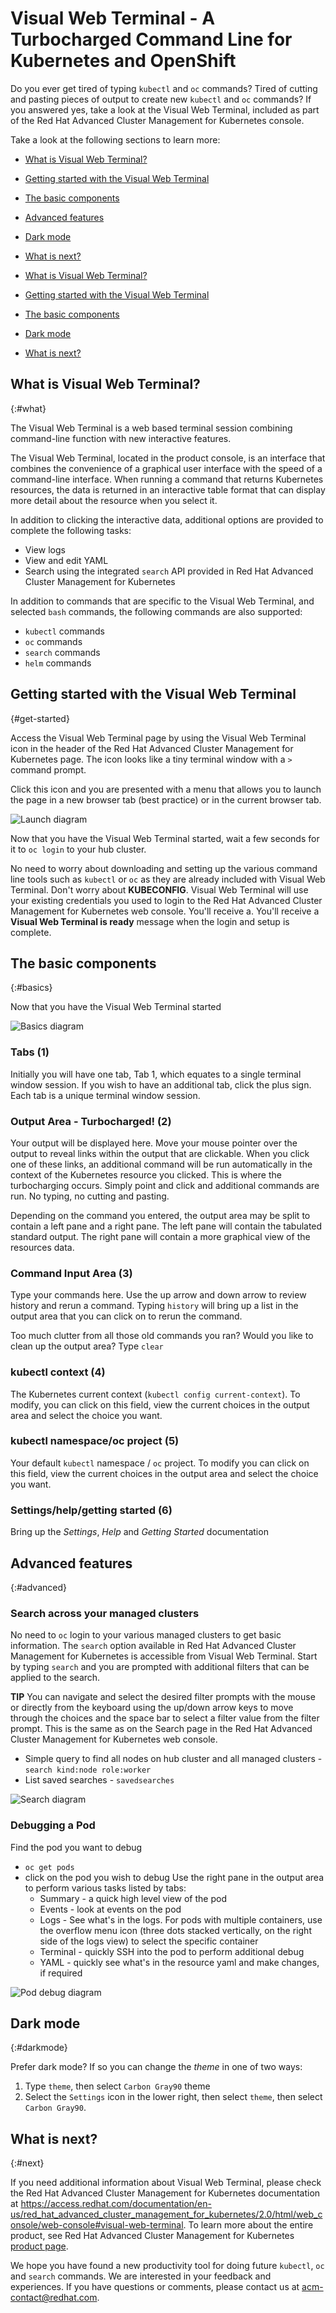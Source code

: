# Visual Web Terminal - A Turbocharged Command Line for Kubernetes and OpenShift

Do you ever get tired of typing `kubectl` and `oc` commands? Tired of cutting and pasting pieces of output to create new `kubectl` and `oc` commands? If you answered yes, take a look at the Visual Web Terminal, included as part of the Red Hat Advanced Cluster Management for Kubernetes console.

Take a look at the following sections to learn more:

* [What is Visual Web Terminal?](#what)
* [Getting started with the Visual Web Terminal](#get-started)
* [The basic components](#basics)
* [Advanced features](#advanced)
* [Dark mode](#darkmode)
* [What is next?](#next)


* [What is Visual Web Terminal?](#what-is-visual-web-terminal)
* [Getting started with the Visual Web Terminal](#getting-started-with-the-visual-web-terminal)
* [The basic components](#the-basics-components)
* [Dark mode](#dark-mode)
* [What is next?](#what-is-next)

## What is Visual Web Terminal?
{:#what}

The Visual Web Terminal is a web based terminal session combining command-line function with new interactive features.

The Visual Web Terminal, located in the product console, is an interface that combines the convenience of a graphical user interface with the speed of a command-line interface.
When running a command that returns Kubernetes resources, the data is returned in an interactive table format that can display more detail about the resource when you select it.

In addition to clicking the interactive data, additional options are provided to complete the following tasks:

- View logs
- View and edit YAML
- Search using the integrated `search` API provided in Red Hat Advanced Cluster Management for Kubernetes  

In addition to commands that are specific to the Visual Web Terminal, and selected `bash` commands, the following commands are also supported:

- `kubectl` commands
- `oc` commands
- `search` commands
- `helm` commands


## Getting started with the Visual Web Terminal
{#get-started}

Access the Visual Web Terminal page by using the Visual Web Terminal icon in the header of the Red Hat Advanced Cluster Management for Kubernetes page. The icon looks like a tiny terminal window with a `>` command prompt.

Click this icon and you are presented with a menu that allows you to launch the page in a new browser tab (best practice) or in the current browser tab.

![Launch diagram](images/VisualWebTerminalLaunch.gif)

Now that you have the Visual Web Terminal started, wait a few seconds for it to `oc login` to your hub cluster.

No need to worry about downloading and setting up the various command line tools such as `kubectl` or `oc` as they are already included with Visual Web Terminal. Don't worry about **KUBECONFIG**. Visual Web Terminal will use your existing credentials you used to login to the Red Hat Advanced Cluster Management for Kubernetes web console. You'll receive a. You'll receive a **Visual Web Terminal is ready** message when the login and setup is complete.

## The basic components
{:#basics}

Now that you have the Visual Web Terminal started

![Basics diagram](images/VisualWebTerminalBasics.png)

### Tabs (1)  
Initially you will have one tab, Tab 1, which equates to a single terminal window session. If you wish to have an additional tab, click the plus sign. Each tab is a unique terminal window session.

### Output Area - Turbocharged! (2)
Your output will be displayed here. Move your mouse pointer over the output to reveal links within the output that are clickable. When you click one of these links, an additional command will be run automatically in the context of the Kubernetes resource you clicked. This is where the turbocharging occurs. Simply point and click and additional commands are run. No typing, no cutting and pasting.

Depending on the command you entered, the output area may be split to contain a left pane and a right pane. The left pane will contain the tabulated standard output. The right pane will contain a more graphical view of the resources data.

### Command Input Area (3)
Type your commands here. Use the up arrow and down arrow to review history and rerun a command. Typing `history` will bring up a list in the output area that you can click on to rerun the command.

Too much clutter from all those old commands you ran? Would you like to clean up the output area? Type `clear`

### kubectl context (4)
The Kubernetes current context (`kubectl config current-context`). To modify, you can click on this field, view the current choices in the output area and select the choice you want.

### kubectl namespace/oc project (5)
Your default `kubectl` namespace / `oc` project. To modify you can click on this field, view the current choices in the output area and select the choice you want.

### Settings/help/getting started (6)
Bring up the *Settings*, *Help* and *Getting Started* documentation

## Advanced features
{:#advanced}

### Search across your managed clusters
No need to `oc` login to your various managed clusters to get basic information. The `search` option available in Red Hat Advanced Cluster Management for Kubernetes is accessible from Visual Web Terminal. Start by typing `search` and you are prompted with additional filters that can be applied to the search.

**TIP** You can navigate and select the desired filter prompts with the mouse or directly from the keyboard using the up/down arrow keys to move through the choices and the space bar to select a filter value from the filter prompt. This is the same as on the Search page in the Red Hat Advanced Cluster Management for Kubernetes web console.

- Simple query to find all nodes on hub cluster and all managed clusters - `search kind:node role:worker`
- List saved searches - `savedsearches`


![Search diagram](images/VisualWebTerminalSearch.png)


### Debugging a Pod


Find the pod you want to debug
- `oc get pods`
- click on the pod you wish to debug
Use the right pane in the output area to perform various tasks listed by tabs:
  - Summary  - a quick high level view of the pod
  - Events - look at events on the pod
  - Logs - See what's in the logs. For pods with multiple containers, use the overflow menu icon (three dots stacked vertically, on the right side of the logs view) to select the specific container
  - Terminal - quickly SSH into the pod to perform additional debug  
  - YAML - quickly see what's in the resource yaml and make changes, if required

![Pod debug diagram](images/VisualWebTerminalPodDebug.png)


## Dark mode
{:#darkmode}

Prefer dark mode? If so you can change the *theme* in one of two ways:
1. Type `theme`, then select `Carbon Gray90` theme
2. Select the `Settings` icon in the lower right, then select `theme`, then select `Carbon Gray90`.

## What is next?
{:#next}

If you need additional information about Visual Web Terminal, please check the Red Hat Advanced Cluster Management for Kubernetes documentation at https://access.redhat.com/documentation/en-us/red_hat_advanced_cluster_management_for_kubernetes/2.0/html/web_console/web-console#visual-web-terminal. To learn more about the entire product, see Red Hat Advanced Cluster Management for Kubernetes [product page](https://www.redhat.com/en/technologies/management/advanced-cluster-management).

We hope you have found a new productivity tool for doing future `kubectl`,  `oc` and `search` commands. We are interested in your feedback and experiences. If you have questions or comments, please contact us at acm-contact@redhat.com.
